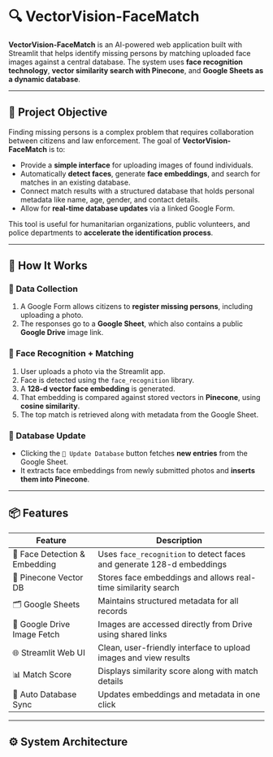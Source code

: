 # 🔍 VectorVision-FaceMatch

**VectorVision-FaceMatch** is an AI-powered web application built with Streamlit that helps identify missing persons by matching uploaded face images against a central database. The system uses **face recognition technology**, **vector similarity search with Pinecone**, and **Google Sheets as a dynamic database**.

---

## 🎯 Project Objective

Finding missing persons is a complex problem that requires collaboration between citizens and law enforcement. The goal of **VectorVision-FaceMatch** is to:

- Provide a **simple interface** for uploading images of found individuals.
- Automatically **detect faces**, generate **face embeddings**, and search for matches in an existing database.
- Connect match results with a structured database that holds personal metadata like name, age, gender, and contact details.
- Allow for **real-time database updates** via a linked Google Form.

This tool is useful for humanitarian organizations, public volunteers, and police departments to **accelerate the identification process**.

---


## 🧠 How It Works

### 🔗 Data Collection

1. A Google Form allows citizens to **register missing persons**, including uploading a photo.
2. The responses go to a **Google Sheet**, which also contains a public **Google Drive** image link.

### 🧠 Face Recognition + Matching

1. User uploads a photo via the Streamlit app.
2. Face is detected using the `face_recognition` library.
3. A **128-d vector face embedding** is generated.
4. That embedding is compared against stored vectors in **Pinecone**, using **cosine similarity**.
5. The top match is retrieved along with metadata from the Google Sheet.

### 🔁 Database Update

- Clicking the `🔄 Update Database` button fetches **new entries** from the Google Sheet.
- It extracts face embeddings from newly submitted photos and **inserts them into Pinecone**.

---

## 📦 Features

| Feature | Description |
|--------|-------------|
| 👤 Face Detection & Embedding | Uses `face_recognition` to detect faces and generate 128-d embeddings |
| 📁 Pinecone Vector DB | Stores face embeddings and allows real-time similarity search |
| 🗂️ Google Sheets | Maintains structured metadata for all records |
| 📸 Google Drive Image Fetch | Images are accessed directly from Drive using shared links |
| 🌐 Streamlit Web UI | Clean, user-friendly interface to upload images and view results |
| 📊 Match Score | Displays similarity score along with match details |
| 🔄 Auto Database Sync | Updates embeddings and metadata in one click |

---

## ⚙️ System Architecture

